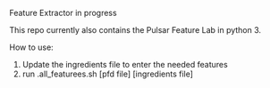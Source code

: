 Feature Extractor in progress

This repo currently also contains the Pulsar Feature Lab in python 3.

How to use: 

1. Update the ingredients file to enter the needed features
2. run .all_featurees.sh [pfd file] [ingredients file]
